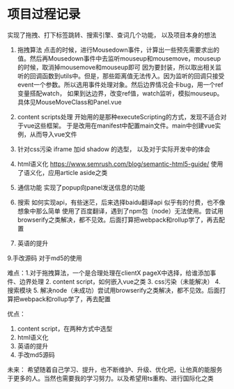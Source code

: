 # 项目过程记录
实现了拖拽、打下标签跳转、搜索引擎、查词几个功能， 以及项目本身的想法

1. 拖拽算法
点击的时候，进行Mousedown事件，计算出一些预先需要求出的值。然后再Mousedown事件中去监听mouseup和mousemove，mouseup的时候，取消掉mousemove和mouseup即可
因为要封装，所以取出相关监听的回调函数到utils中。但是，那些距离值无法传入。因为监听的回调只接受event一个参数。所以选用事件处理对象。然后边界情况会卡bug，用一个ref变量搭配watch， 如果到达边界，改变ref值，watch监听，模拟mouseup。
具体见MouseMoveClass和Panel.vue

2. content scripts处理
开始用的是那种executeScripting的方式，发现不适合对于vue这些框架。
于是改用在manifest中配置main文件。main中创建vue实例，从而导入vue文件

3. 针对css污染
iframe
加id
shadow
的选型，
以及对于实际开发中的体会

4. html语义化
https://www.semrush.com/blog/semantic-html5-guide/
使用了语义化，应用article aside之类

5. 通信功能
实现了popup向panel发送信息的功能

7. 搜索
如何实现api，有些迷茫，后来选择baidu翻译api
似乎有的付费，也不像想象中那么简单
使用了百度翻译，遇到了npm包（node）无法使用。尝试用browserify之类解决，都不见效。后面打算把webpack和rollup学了，再去配置

8. 英语的提升

9.手改源码
对于md5的使用

难点：1.对于拖拽算法，一个是合理处理在clientX pageX中选择，给谁添加事件、边界处理
2. content script，如何嵌入vue之类
3. css污染（未能解决）
4. 搜索模块
5. 解决node（未成功）尝试用browserify之类解决，都不见效。后面打算把webpack和rollup学了，再去配置



优点：
1. content script，在两种方式中选型
2. html语义化
3. 英语的提升
4. 手改md5源码


未来：
希望随着自己学习、提升，也不断维护、升级、优化吧，让他真的能服务于更多的人。当然也需要我的学习努力。以及希望用ts重构、进行国际化之类